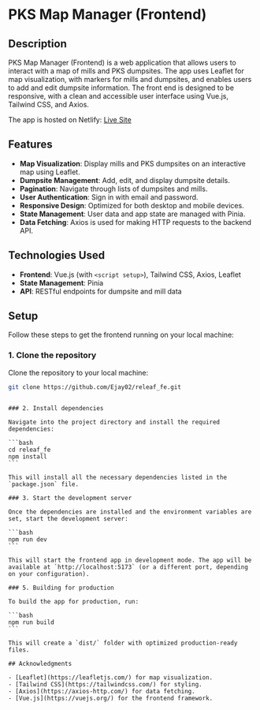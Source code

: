 # PKS Map Manager (Frontend)

## Description

PKS Map Manager (Frontend) is a web application that allows users to interact with a map of mills and PKS dumpsites. The app uses Leaflet for map visualization, with markers for mills and dumpsites, and enables users to add and edit dumpsite information. The front end is designed to be responsive, with a clean and accessible user interface using Vue.js, Tailwind CSS, and Axios.

The app is hosted on Netlify: [Live Site](https://releaf-demo.netlify.app)

## Features

- **Map Visualization**: Display mills and PKS dumpsites on an interactive map using Leaflet.
- **Dumpsite Management**: Add, edit, and display dumpsite details.
- **Pagination**: Navigate through lists of dumpsites and mills.
- **User Authentication**: Sign in with email and password.
- **Responsive Design**: Optimized for both desktop and mobile devices.
- **State Management**: User data and app state are managed with Pinia.
- **Data Fetching**: Axios is used for making HTTP requests to the backend API.

## Technologies Used

- **Frontend**: Vue.js (with `<script setup>`), Tailwind CSS, Axios, Leaflet
- **State Management**: Pinia
- **API**: RESTful endpoints for dumpsite and mill data

## Setup

Follow these steps to get the frontend running on your local machine:

### 1. Clone the repository

Clone the repository to your local machine:

```bash
git clone https://github.com/Ejay02/releaf_fe.git
```
````

### 2. Install dependencies

Navigate into the project directory and install the required dependencies:

```bash
cd releaf_fe
npm install
```

This will install all the necessary dependencies listed in the `package.json` file.

### 3. Start the development server

Once the dependencies are installed and the environment variables are set, start the development server:

```bash
npm run dev
```

This will start the frontend app in development mode. The app will be available at `http://localhost:5173` (or a different port, depending on your configuration).

### 5. Building for production

To build the app for production, run:

```bash
npm run build
```

This will create a `dist/` folder with optimized production-ready files.

## Acknowledgments

- [Leaflet](https://leafletjs.com/) for map visualization.
- [Tailwind CSS](https://tailwindcss.com/) for styling.
- [Axios](https://axios-http.com/) for data fetching.
- [Vue.js](https://vuejs.org/) for the frontend framework.

